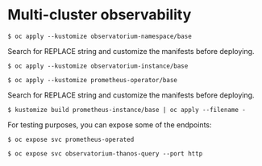 # Multi-cluster observability

```
$ oc apply --kustomize observatorium-namespace/base
```

Search for REPLACE string and customize the manifests before deploying.

```
$ oc apply --kustomize observatorium-instance/base
```

```
$ oc apply --kustomize prometheus-operator/base
```

Search for REPLACE string and customize the manifests before deploying.

```
$ kustomize build prometheus-instance/base | oc apply --filename -
```

For testing purposes, you can expose some of the endpoints:

```
$ oc expose svc prometheus-operated
```

```
$ oc expose svc observatorium-thanos-query --port http
```
